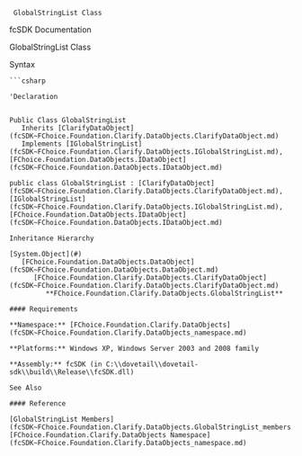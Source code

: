 ﻿     GlobalStringList Class                                                   

fcSDK Documentation

GlobalStringList Class

Syntax

```vbnet
```csharp

'Declaration
 

Public Class GlobalStringList 
   Inherits [ClarifyDataObject](fcSDK~FChoice.Foundation.Clarify.DataObjects.ClarifyDataObject.md)
   Implements [IGlobalStringList](fcSDK~FChoice.Foundation.Clarify.DataObjects.IGlobalStringList.md), [FChoice.Foundation.DataObjects.IDataObject](fcSDK~FChoice.Foundation.DataObjects.IDataObject.md) 

public class GlobalStringList : [ClarifyDataObject](fcSDK~FChoice.Foundation.Clarify.DataObjects.ClarifyDataObject.md), [IGlobalStringList](fcSDK~FChoice.Foundation.Clarify.DataObjects.IGlobalStringList.md), [FChoice.Foundation.DataObjects.IDataObject](fcSDK~FChoice.Foundation.DataObjects.IDataObject.md)  

Inheritance Hierarchy

[System.Object](#)  
   [FChoice.Foundation.DataObjects.DataObject](fcSDK~FChoice.Foundation.DataObjects.DataObject.md)  
      [FChoice.Foundation.Clarify.DataObjects.ClarifyDataObject](fcSDK~FChoice.Foundation.Clarify.DataObjects.ClarifyDataObject.md)  
         **FChoice.Foundation.Clarify.DataObjects.GlobalStringList**  

#### Requirements

**Namespace:** [FChoice.Foundation.Clarify.DataObjects](fcSDK~FChoice.Foundation.Clarify.DataObjects_namespace.md)

**Platforms:** Windows XP, Windows Server 2003 and 2008 family

**Assembly:** fcSDK (in C:\\dovetail\\dovetail-sdk\\build\\Release\\fcSDK.dll)

See Also

#### Reference

[GlobalStringList Members](fcSDK~FChoice.Foundation.Clarify.DataObjects.GlobalStringList_members.md)  
[FChoice.Foundation.Clarify.DataObjects Namespace](fcSDK~FChoice.Foundation.Clarify.DataObjects_namespace.md)